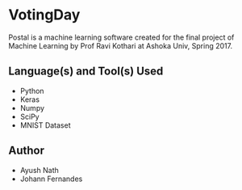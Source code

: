 # VotingDay

Postal is a machine learning software created for the final project of Machine Learning by Prof Ravi Kothari at Ashoka Univ, Spring 2017.

## Language(s) and Tool(s) Used

- Python
- Keras
- Numpy
- SciPy
- MNIST Dataset

## Author

- Ayush Nath
- Johann Fernandes

